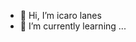 - 👋 Hi, I’m icaro lanes
- 🌱 I’m currently learning ...

<!---
icarolanes/icarolanes is a ✨ special ✨ repository because its `README.md` (this file) appears on your GitHub profile.
You can click the Preview link to take a look at your changes.
--->
